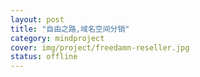 ```yaml
---
layout: post 
title: "自由之路,域名空间分销"
category: mindproject
cover: img/project/freedamn-reseller.jpg
status: offline
---
```


